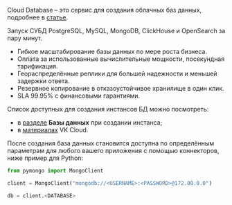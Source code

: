 Cloud Database – это сервис для создания облачных баз данных, подробнее в [статье](https://mcs.mail.ru/databases/).

Запуск СУБД PostgreSQL, MySQL, MongoDB, ClickHouse и OpenSearch за пару минут.

- Гибкое масштабирование базы данных по мере роста бизнеса.
- Оплата за использованные вычислительные мощности, посекундная тарификация.
- Геораспределённые реплики для большей надежности и меньшей задержки ответа.
- Резервное копирование в отказоустойчивое хранилище в один клик.
- SLA 99.95% с финансовыми гарантиями.

Список доступных для создания инстансов БД можно посмотреть:

- в [разделе](https://mcs.mail.ru/app/services/databases/list) **Базы данных** при создании инстанса;
- в [материалах](https://mcs.mail.ru/databases/) VK Cloud.

После создания база данных становится доступна по определённым параметрам для любого вашего приложения с помощью коннекторов, ниже пример для Python:

```python
from pymongo import MongoClient

client = MongoClient("mongodb://<USERNAME>:<PASSWORD>@172.00.0.0")

db = client.<DATABASE>
```
